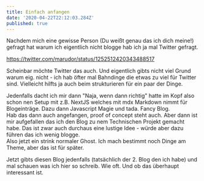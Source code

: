 ```yaml
---
title: Einfach anfangen
date: '2020-04-22T22:12:03.284Z'
published: true
---
```


Nachdem mich eine gewisse Person (Du weißt genau das ich dich meine!) gefragt hat warum ich eigentlich nicht blogge hab ich ja mal Twitter gefragt.

https://twitter.com/marudor/status/1252512420343488517

Scheinbar möchte Twitter das auch. Und eigentlich gibts nicht viel Grund warum eig. nicht - ich hab öfter mal Bahndinge die etwas zu viel für Twitter sind. Vielleicht hilfts ja auch beim strukturieren für ein paar der Dinge.

Jedenfalls dacht ich mir dann "Naja, wenn dann richtig" hatte im Kopf also schon nen Setup mit z.B. NextJS welches mit mdx Markdown nimmt für Blogeinträge. Dazu dann Javascript Magie und tada. Fancy Blog.  
Hab das dann auch angefangen, proof of concept steht auch. Aber dann ist mir aufgefallen das ich den Blog zu nem Technischen Projekt gemacht habe. Das ist zwar auch durchaus eine lustige Idee - würde aber dazu führen das ich wenig blogge.  
Also jetzt ein strink normaler Ghost. Ich mach bestimmt noch Dinge am Theme, aber das ist für später.

Jetzt gibts diesen Blog jedenfalls (tatsächlich der 2. Blog den ich habe) und mal schauen was ich hier so schreib. Wie oft. Und ob das überhaupt interessant ist.
